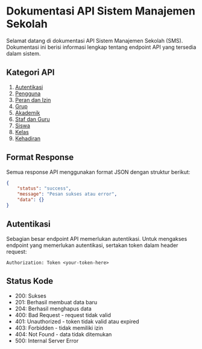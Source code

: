 # Dokumentasi API Sistem Manajemen Sekolah

Selamat datang di dokumentasi API Sistem Manajemen Sekolah (SMS). Dokumentasi ini berisi informasi lengkap tentang endpoint API yang tersedia dalam sistem.

## Kategori API

1. [Autentikasi](./authentication.md)
2. [Pengguna](./users.md)
3. [Peran dan Izin](./roles-permissions.md)
4. [Grup](./groups.md)
5. [Akademik](./academic.md)
6. [Staf dan Guru](./staff-teachers.md)
7. [Siswa](./students.md)
8. [Kelas](./classes.md)
9. [Kehadiran](./attendance.md)

## Format Response

Semua response API menggunakan format JSON dengan struktur berikut:

```json
{
    "status": "success",
    "message": "Pesan sukses atau error",
    "data": {}
}
```

## Autentikasi

Sebagian besar endpoint API memerlukan autentikasi. Untuk mengakses endpoint yang memerlukan autentikasi, sertakan token dalam header request:

```
Authorization: Token <your-token-here>
```

## Status Kode

- 200: Sukses
- 201: Berhasil membuat data baru
- 204: Berhasil menghapus data
- 400: Bad Request - request tidak valid
- 401: Unauthorized - token tidak valid atau expired
- 403: Forbidden - tidak memiliki izin
- 404: Not Found - data tidak ditemukan
- 500: Internal Server Error